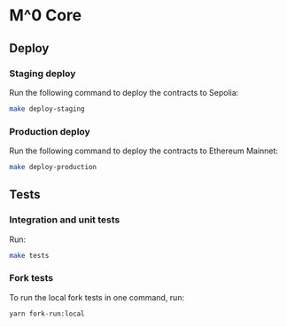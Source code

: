 # M^0 Core

## Deploy

### Staging deploy

Run the following command to deploy the contracts to Sepolia:

```bash
make deploy-staging
```

### Production deploy

Run the following command to deploy the contracts to Ethereum Mainnet:

```bash
make deploy-production
```

## Tests

### Integration and unit tests

Run:

```bash
make tests
```

### Fork tests

To run the local fork tests in one command, run:

```bash
yarn fork-run:local
```
